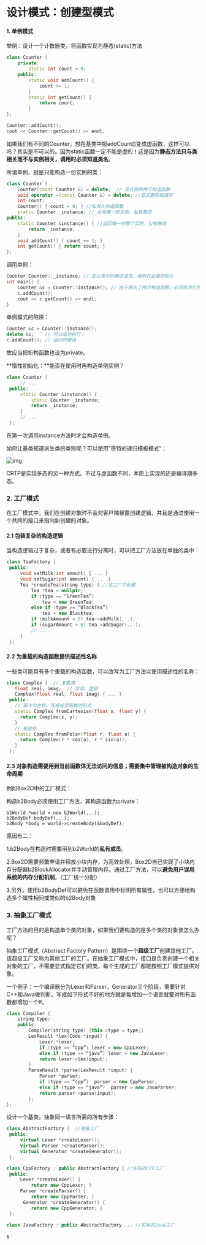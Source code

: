 # 设计模式：创建型模式

#### 1. 单例模式

举例：设计一个计数器类，将函数实现为静态(static)方法

```c++
class Counter {
	private:
		static int count = 0;
	public:
		static void addCount() {
			count += 1;
		}
		static int getCount() {
			return count;
		}
};

Counter::addCount();
cout << Counter::getCount() << endl;
```

如果我们有不同的Counter，想在基类中把addCount()变成虚函数，这样可以吗？其实是不可以的。因为static函数一定不能是虚的！这是因为**静态方法只与类相关而不与实例相关，调用时必须知道类名**。

所谓单例，就是只能构造一份实例的类：

```c++
class Counter {
	Counter(const Counter &) = delete;	// 显式删除拷贝构造函数
	void operator =(const Counter &) = delete; //显式删除赋值符
	int count;
	Counter() { count = 0; } //私有化构造函数
	static Counter _instance; // 全局唯一的实例，私有静态
public:
	static Counter &instance() { //返回唯一的那个实例，公有静态
		return _instance;
	}
	void addCount() { count += 1; }
	int getCount() { return count; }
};
```

调用单例：

```c++
Counter Counter::_instance; // 定义类中的静态成员，单例在此被初始化
int main() {
	Counter &c = Counter::instance(); // 由于删去了拷贝构造函数，必须存为引用  
	c.addCount();
	cout << c.getCount() << endl;
}
```

单例模式的陷阱：

```c++
Counter &c = Counter::instance();
delete &c;    // 可以成功执行！
c.addCount(); // 运行时错误
```

故应当把析构函数也设为private。

**惰性初始化：**能否在使用时再构造单例实例？

```c++
class Counter {
     // ...
 public:
     static Counter &instance() {
         static Counter _instance;
         return _instance;
     }
     // ...
 };
```

在第一次调用instance方法时才会构造单例。

如何让基类知道派生类的类别呢？可以使用”奇特的递归模板模式“：

![img](https://pic3.zhimg.com/80/v2-dd21139f0b2c752dc2567e7051463e26_1440w.png)

CRTP是实现多态的另一种方式。不过与虚函数不同，本质上实现的还是编译期多态。



### 2. 工厂模式

在工厂模式中，我们在创建对象时不会对客户端暴露创建逻辑，并且是通过使用一个共同的接口来指向新创建的对象。

#### 2.1 包装复杂的构造逻辑

当构造逻辑过于复杂，或者有必要进行分离时，可以把工厂方法放在单独的类中：

```c++
class TeaFactory {
 public:
     void setMilk(int amount) { ... }
     void setSugar(int amount) { ... }
     Tea *createTea(string type) { //在工厂中创建
         Tea *tea = nullptr;
         if (type == “GreenTea”)
             tea = new GreenTea;
         else if (type == “BlackTea”)
             tea = new Blacktea;
         if (milkAmount > 0) tea->addMilk(...);
         if (sugarAmount > 0) tea->addSugar(...);
         // ...
     }
 };
```

#### 2.2 为重载的构造函数提供描述性名称

一些类可能具有多个重载的构造函数，可以改写为工厂方法以使用描述性的名称：

```c++
class Complex {  // 复数类
   float real, imag;  // 实部、虚部
   Complex(float real, float imag) { ... }
 public:
   // 笛卡尔坐标，写成成员函数的形式
   static Complex fromCartesian(float x, float y) {
     return Complex(x, y);
   }
   // 极坐标
   static Complex fromPolar(float r, float a) {
     return Complex(r * cos(a), r * sin(a));
   }
 };
```

#### 2.3 对象构造需要用到当前函数体无法访问的信息；需要集中管理被构造对象的生命周期

例如Box2D中的工厂模式：

构造b2Body必须使用工厂方法，其构造函数为private：

```
b2World *world = new b2World(...);
b2BodyDef bodyDef(...);
b2Body *body = world->createBody(&bodyDef);
```

原因有二：

1.b2Body在构造时需要用到b2World的**私有成员**。 

2.Box2D需要频繁申请并释放小块内存，为高效处理，Box2D自己实现了小块内存分配器b2BlockAllocator并手动管理内存。通过工厂方法，可以**避免用户误用系统的内存分配机制**。（工厂统一分配）

3.另外，使用b2BodyDef可以避免在函数调用中标明所有属性，也可以方便地构造多个属性相同或类似的b2Body对象



### 3. 抽象工厂模式

工厂方法的目的是构造单个类的对象，如果我们要构造的是多个类的对象该怎么办呢？

抽象工厂模式（Abstract Factory Pattern）是围绕一个**超级工厂**创建其他工厂。该超级工厂又称为其他工厂的工厂。在抽象工厂模式中，接口是负责创建一个相关对象的工厂，不需要显式指定它们的类。每个生成的工厂都能按照工厂模式提供对象。

一个例子：一个编译器分为Lexer和Parser，Generator三个阶段，需要针对C++和Java做判断。写成如下形式不好的地方就是每增加一个语言就要对所有函数都增加一个If。

```c++
class Compiler {
	string type;
	public:
		Compiler(string type) {this->type = type;}
		LexResult *lex(Code *input) {
			Lexer *lexer;
			if (type == “cpp”) lexer = new CppLexer;
			else if (type == “java”) lexer = new JavaLexer;
			return lexer->lex(input);
		}
    	ParseResult *parse(LexResult *input) {
    		Parser *parser;
    		if (type == “cpp”)	parser = new CppParser;
    		else if (type == “java”)  parser = new JavaParser;
    		return parser->parse(input);
    	};
};
```

设计一个基类，抽象同一语言所需的所有步骤：

```c++
class AbstractFactory {  //抽象工厂
 public:
     virtual Lexer *createLexer();
     virtual Parser *createParser();
     virtual Generator *createGenerator();
 };

class CppFactory : public AbstractFactory { //实际的CPP工厂
 public:
     Lexer *createLexer() {
         return new CppLexer; }
     Parser *createParser() {
         return new CppParser; }
	  Generator *createGenerator() {
         return new CppGenerator; }
 };

class JavaFactory : public AbstractFactory ... //实际的Java工厂
```

s